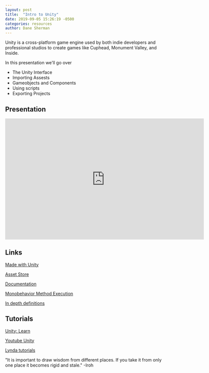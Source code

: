 ```yaml
---
layout: post
title:  "Intro to Unity"
date: 2019-09-05 15:26:19 -0500
categories: resources
author: Dane Sherman
---
```


Unity is a cross-platform game engine used by both indie developers and professional studios to create games like Cuphead, Monument Valley, and Inside. 

In this presentation we'll go over
 * The Unity Interface
 * Importing Assests
 * Gameobjects and Components 
 * Using scripts 
 * Exporting Projects
 
## Presentation

<iframe src="https://docs.google.com/presentation/d/e/2PACX-1vQOt-9vOmGQTVXNTN3WJ39fvUe33cmnTDYz8BnFC--k72I5Tjttp2KCF5lgG8n4UDedaPYqG01_wilf/embed?start=false&loop=false&delayms=60000" frameborder="0"  width="640" height="389" allowfullscreen="true" mozallowfullscreen="true" webkitallowfullscreen="true"></iframe>

## Links

[Made with Unity](https://unity3d.com/games-made-with-unity)

[Asset Store](https://assetstore.unity.com/)

[Documentation](https://docs.unity3d.com/Manual/index.html)

[Monobehavior Method Execution](http://2.bp.blogspot.com/-VvuOwreuVis/UI_1OEWarXI/AAAAAAAAAGk/Q91ebHRfEDs/s1600/unity+lifetime.png)

[In depth definitions](https://www.cs.umd.edu/class/spring2018/cmsc425/Lects/lect03-unity.pdf)

## Tutorials

[Unity: Learn](https://learn.unity.com/)

[Youtube Unity](https://www.youtube.com/user/Unity3D)

[Lynda tutorials](https://www.lynda.com/Unity-training-tutorials/1242-0.html)

"It is important to draw wisdom from different places. If you take it from only one place it becomes rigid and stale." 
-Iroh